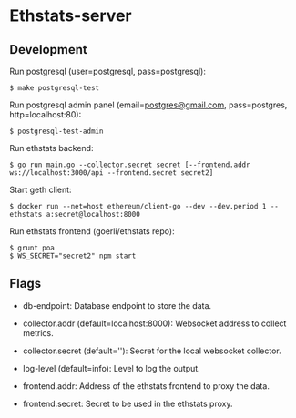 
# Ethstats-server

## Development

Run postgresql (user=postgresql, pass=postgresql):

```
$ make postgresql-test
```

Run postgresql admin panel (email=postgres@gmail.com, pass=postgres, http=localhost:80):

```
$ postgresql-test-admin
```

Run ethstats backend:

```
$ go run main.go --collector.secret secret [--frontend.addr ws://localhost:3000/api --frontend.secret secret2]
```

Start geth client:

```
$ docker run --net=host ethereum/client-go --dev --dev.period 1 --ethstats a:secret@localhost:8000
```

Run ethstats frontend (goerli/ethstats repo):

```
$ grunt poa
$ WS_SECRET="secret2" npm start
```

## Flags

- db-endpoint: Database endpoint to store the data.

- collector.addr (default=localhost:8000): Websocket address to collect metrics.

- collector.secret (default=''): Secret for the local websocket collector.

- log-level (default=info): Level to log the output.

- frontend.addr: Address of the ethstats frontend to proxy the data.

- frontend.secret: Secret to be used in the ethstats proxy.

